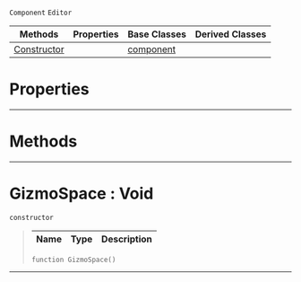  `Component` `Editor`



|Methods|Properties|Base Classes|Derived Classes|
|---|---|---|---|
|[ Constructor](https://github.com/ArendDanielek/ZeroDocsTest/blob/master/code_reference/class_reference/gizmospace.markdown#gizmospace-void)| |[component](https://github.com/ArendDanielek/ZeroDocsTest/blob/master/code_reference/class_reference/component.markdown)| |


 #  Properties


---  
 #  Methods


---  
 #  GizmoSpace : Void

 `constructor`

> 
> |Name|Type|Description|
> |---|---|---|
> ``` lang=cpp, name=Zilch
> function GizmoSpace()
> ``` 


---  
 
  
  
  
  
  
  
  

 